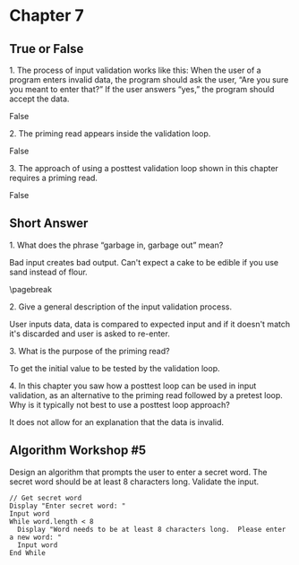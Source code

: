 # Chapter 7

## True or False

1\. The process of input validation works like this: When the user of a program enters invalid data, the program should ask the user, “Are you sure you meant to enter that?” If the user answers “yes,” the program should accept the data.

False

2\. The priming read appears inside the validation loop.

False

3\. The approach of using a posttest validation loop shown in this chapter requires a priming read.

False

## Short Answer

1\. What does the phrase “garbage in, garbage out” mean?

Bad input creates bad output.  Can't expect a cake to be edible if you use sand instead of flour.

\pagebreak

2\. Give a general description of the input validation process.

User inputs data, data is compared to expected input and if it doesn't match it's discarded and user is asked to re-enter.

3\. What is the purpose of the priming read?

To get the initial value to be tested by the validation loop.

4\. In this chapter you saw how a posttest loop can be used in input validation, as an alternative to the priming read followed by a pretest loop. Why is it typically not best to use a posttest loop approach?

It does not allow for an explanation that the data is invalid.

## Algorithm Workshop #5

Design an algorithm that prompts the user to enter a secret word. The secret word should be at
least 8 characters long. Validate the input.

```
// Get secret word
Display "Enter secret word: "
Input word
While word.length < 8
  Display "Word needs to be at least 8 characters long.  Please enter a new word: "
  Input word
End While
```
